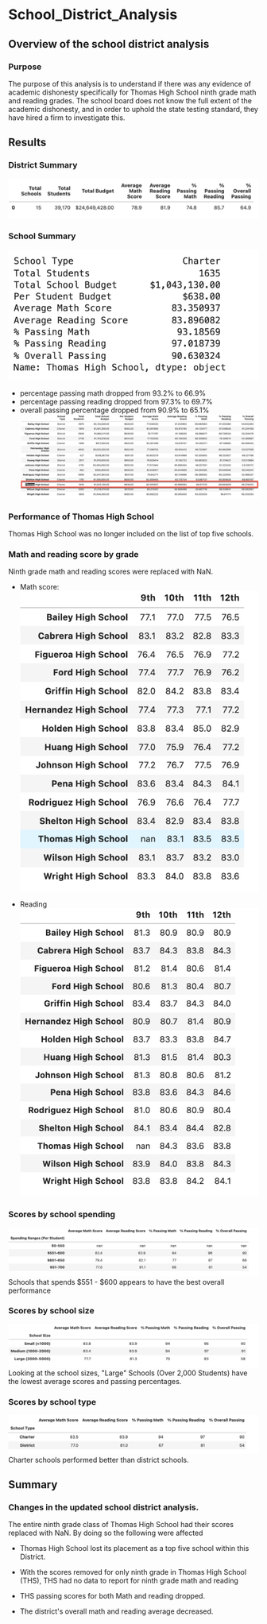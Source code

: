 # School_District_Analysis

## Overview of the school district analysis

### Purpose 
The purpose of this analysis is to understand if there was any evidence of academic dishonesty specifically for Thomas High School ninth grade math and reading grades. The school board does not know the full extent of the academic dishonesty, and in order to uphold the state testing standard, they have hired a firm to investigate this.

## Results

### District Summary
![DistrictSummary](Resources/District_Summary.png)

### School Summary
![SchoolSummary1](Resources/School_summary1.png)
- percentage passing math dropped from 93.2% to 66.9%
- percentage passing reading dropped from 97.3% to 69.7%
- overall passing percentage dropped from 90.9% to 65.1%
![SchoolSummary](Resources/School_summary.png)

### Performance of Thomas High School
Thomas High School was no longer included on the list of top five schools.

### Math and reading score by grade
Ninth grade math and reading scores were replaced with NaN.

- Math score:
![mathScore](Resources/math_score.png)

- Reading 
![readingScore](Resources/reading_score.png)

### Scores by school spending
![schoolSpending](Resources/scoreBy_SchoolSpending.png)
Schools that spends $551 - $600 appears to have the best overall performance

### Scores by school size
![schoolSize](Resources/scoreBy_schoolSize.png)
Looking at the school sizes, "Large" Schools (Over 2,000 Students) have the lowest average scores and passing percentages. 

### Scores by school type
![schoolType](Resources/scoreBy_SchoolType.png)
Charter schools performed better than district schools.

## Summary

### Changes in the updated school district analysis. 
The entire ninth grade class of Thomas High School  had their scores replaced with NaN. By doing so the following were affected 

- Thomas High School lost its placement as a top five school within this District. 

- With the scores removed for only ninth grade in Thomas High School (THS), THS had no data to report for ninth grade math and reading

- THS passing scores for both Math and reading dropped.

- The district's overall math and reading average decreased.
